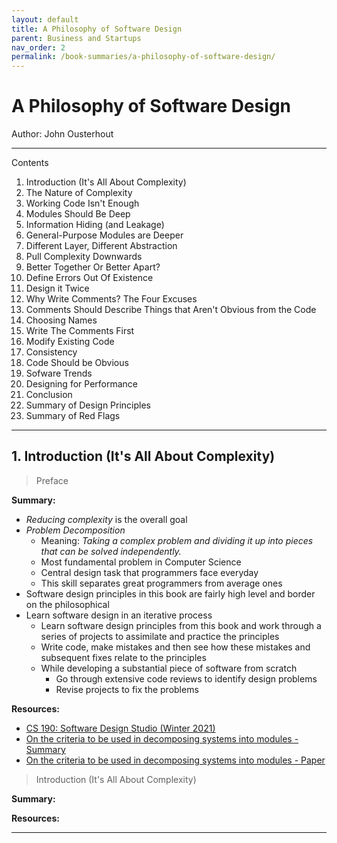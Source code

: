 ```yaml
---
layout: default
title: A Philosophy of Software Design
parent: Business and Startups
nav_order: 2
permalink: /book-summaries/a-philosophy-of-software-design/
---
```


# A Philosophy of Software Design

Author: John Ousterhout

----------------------------------------------------------------------------------------------------------------------------------------------------------------------------------

Contents
1. Introduction (It's All About Complexity)
2. The Nature of Complexity
3. Working Code Isn't Enough
4. Modules Should Be Deep
5. Information Hiding (and Leakage)
6. General-Purpose Modules are Deeper
7. Different Layer, Different Abstraction
8. Pull Complexity Downwards
9. Better Together Or Better Apart?
10. Define Errors Out Of Existence
11. Design it Twice
12. Why Write Comments? The Four Excuses
13. Comments Should Describe Things that Aren't Obvious from the Code
14. Choosing Names
15. Write The Comments First
16. Modify Existing Code
17. Consistency
18. Code Should be Obvious
19. Sofware Trends
20. Designing for Performance
21. Conclusion
22. Summary of Design Principles
23. Summary of Red Flags

----------------------------------------------------------------------------------------------------------------------------------------------------------------------------------

## 1. Introduction (It's All About Complexity)

> Preface

**Summary:**
- *Reducing complexity* is the overall goal
- *Problem Decomposition*
    - Meaning: *Taking a complex problem and dividing it up into pieces that can be solved independently.*
    - Most fundamental problem in Computer Science
    - Central design task that programmers face everyday
    - This skill separates great programmers from average ones
- Software design principles in this book are fairly high level and border on the philosophical
- Learn software design in an iterative process
    - Learn software design principles from this book and work through a series of projects to assimilate and practice the principles
    - Write code, make mistakes and then see how these mistakes and subsequent fixes relate to the principles
    - While developing a substantial piece of software from scratch
        - Go through extensive code reviews to identify design problems
        - Revise projects to fix the problems


**Resources:**
- [CS 190: Software Design Studio (Winter 2021)](https://web.stanford.edu/~ouster/cgi-bin/cs190-winter21/index.php)
- [On the criteria to be used in decomposing systems into modules - Summary](https://blog.acolyer.org/2016/09/05/on-the-criteria-to-be-used-in-decomposing-systems-into-modules/)
- [On the criteria to be used in decomposing systems into modules - Paper](https://github.com/koushikvikram/koushikvikram.github.io/blob/main/Book%20Summaries/resources/criteria_for_modularization.pdf)


> Introduction (It's All About Complexity)

**Summary:**


**Resources:**


----------------------------------------------------------------------------------------------------------------------------------------------------------------------------------
